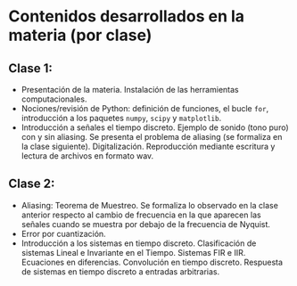 # Contenidos desarrollados en la materia (por clase)


## Clase 1:

- Presentación de la materia. Instalación de las herramientas computacionales.
- Nociones/revisión de Python: definición de funciones, el bucle `for`, introducción a los paquetes `numpy`, `scipy` y `matplotlib`.
- Introducción a señales el tiempo discreto. Ejemplo de sonido (tono puro) con y sin aliasing. Se presenta el problema de aliasing (se formaliza en la clase siguiente). Digitalización. Reproducción mediante escritura y lectura de archivos en formato wav.


## Clase 2:

- Aliasing: Teorema de Muestreo. Se formaliza lo observado en la clase anterior respecto al cambio de frecuencia en la que aparecen las señales cuando se muestra por debajo de la frecuencia de Nyquist.
- Error por cuantización.
- Introducción a los sistemas en tiempo discreto. Clasificación de sistemas Lineal e Invariante en el Tiempo. Sistemas FIR e IIR. Ecuaciones en diferencias. Convolución en tiempo discreto. Respuesta de sistemas en tiempo discreto a entradas arbitrarias.
 

